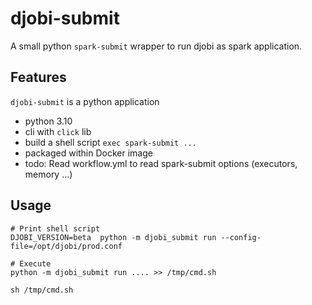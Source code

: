 # djobi-submit

A small python ``spark-submit`` wrapper to run djobi as spark application.

## Features

``djobi-submit`` is a python application

* python 3.10
* cli with ``click`` lib
* build a shell script ``exec spark-submit ...``
* packaged within Docker image
* todo: Read workflow.yml to read spark-submit options (executors, memory ...)

## Usage

```
# Print shell script
DJOBI_VERSION=beta  python -m djobi_submit run --config-file=/opt/djobi/prod.conf

# Execute
python -m djobi_submit run .... >> /tmp/cmd.sh

sh /tmp/cmd.sh
```

